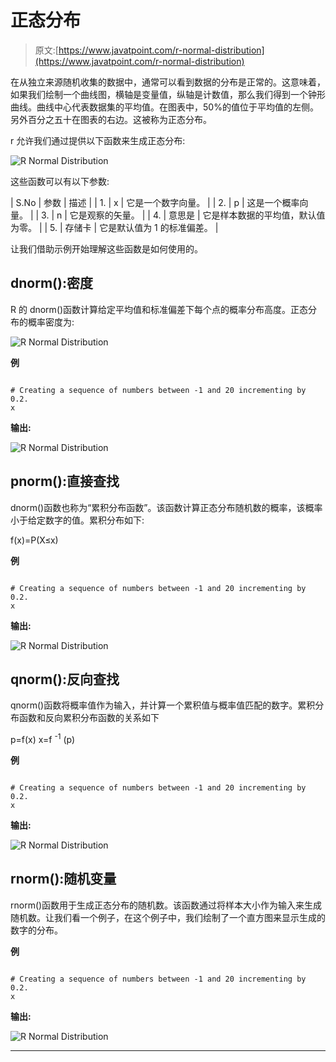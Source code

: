 # 正态分布

> 原文:[https://www.javatpoint.com/r-normal-distribution](https://www.javatpoint.com/r-normal-distribution)

在从独立来源随机收集的数据中，通常可以看到数据的分布是正常的。这意味着，如果我们绘制一个曲线图，横轴是变量值，纵轴是计数值，那么我们得到一个钟形曲线。曲线中心代表数据集的平均值。在图表中，50%的值位于平均值的左侧。另外百分之五十在图表的右边。这被称为正态分布。

r 允许我们通过提供以下函数来生成正态分布:

![R Normal Distribution](../Images/a121060340b878cf3612903efaa11c36.png)

这些函数可以有以下参数:

| S.No | 参数 | 描述 |
| 1. | x | 它是一个数字向量。 |
| 2. | p | 这是一个概率向量。 |
| 3. | n | 它是观察的矢量。 |
| 4. | 意思是 | 它是样本数据的平均值，默认值为零。 |
| 5. | 存储卡 | 它是默认值为 1 的标准偏差。 |

让我们借助示例开始理解这些函数是如何使用的。

## dnorm():密度

R 的 dnorm()函数计算给定平均值和标准偏差下每个点的概率分布高度。正态分布的概率密度为:

![R Normal Distribution](../Images/b05aa5b00e3b1267082d734873853526.png)

**例**

```

# Creating a sequence of numbers between -1 and 20 incrementing by 0.2.
x 
```

**输出:**

![R Normal Distribution](../Images/460889284fd4cb78466819e12337bc2c.png)

## pnorm():直接查找

dnorm()函数也称为“累积分布函数”。该函数计算正态分布随机数的概率，该概率小于给定数字的值。累积分布如下:

f(x)=P(X≤x)

**例**

```

# Creating a sequence of numbers between -1 and 20 incrementing by 0.2.
x 
```

**输出:**

![R Normal Distribution](../Images/2516174656c1cae3393c5167b9b24370.png)

## qnorm():反向查找

qnorm()函数将概率值作为输入，并计算一个累积值与概率值匹配的数字。累积分布函数和反向累积分布函数的关系如下

p=f(x)
x=f <sup>-1</sup> (p)

**例**

```

# Creating a sequence of numbers between -1 and 20 incrementing by 0.2.
x 
```

**输出:**

![R Normal Distribution](../Images/d8acf14edbf0386cc5e38bf3f9aba95e.png)

## rnorm():随机变量

rnorm()函数用于生成正态分布的随机数。该函数通过将样本大小作为输入来生成随机数。让我们看一个例子，在这个例子中，我们绘制了一个直方图来显示生成的数字的分布。

**例**

```

# Creating a sequence of numbers between -1 and 20 incrementing by 0.2.
x 
```

**输出:**

![R Normal Distribution](../Images/14eda51a26800f38e949062f266e1efe.png)

* * *